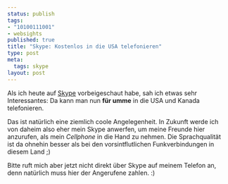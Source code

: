 ```yaml
--- 
status: publish
tags: 
- "10100111001"
- websights
published: true
title: "Skype: Kostenlos in die USA telefonieren"
type: post
meta: 
  tags: skype
layout: post
---
```

Als ich heute auf <a href="http://www.skype.com">Skype</a> vorbeigeschaut habe, sah ich etwas sehr Interessantes: Da kann man nun <strong>für umme</strong> in die USA und Kanada telefonieren.

Das ist natürlich eine ziemlich coole Angelegenheit. In Zukunft werde ich von daheim also eher mein Skype anwerfen, um meine Freunde hier anzurufen, als mein <em>Cellphone</em> in die Hand zu nehmen. Die Sprachqualität ist da ohnehin besser als bei den vorsintflutlichen Funkverbindungen in diesem Land ;)

Bitte ruft mich aber jetzt nicht direkt über Skype auf meinem Telefon an, denn natürlich muss hier der Angerufene zahlen. :)
